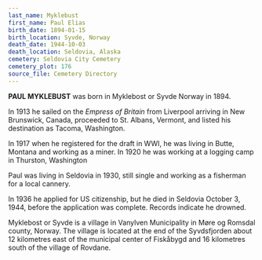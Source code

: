 ```yaml
---
last_name: Myklebust
first_name: Paul Elias
birth_date: 1894-01-15
birth_location: Syvde, Norway
death_date: 1944-10-03
death_location: Seldovia, Alaska
cemetery: Seldovia City Cemetery
cemetery_plot: 176
source_file: Cemetery Directory
---
```

**PAUL MYKLEBUST** was born in Myklebost or Syvde Norway in 1894. 

In 1913 he sailed on the *Empress of Britain* from Liverpool arriving in New Brunswick, Canada,
proceeded to St. Albans, Vermont, and listed his destination as
Tacoma, Washington. 

In 1917 when he registered for the draft in WWI, he
was living in Butte, Montana and working as a miner. In 1920 he was
working at a logging camp in Thurston, Washington 

Paul was living in
Seldovia in 1930, still single and working as a fisherman for a local
cannery. 

In 1936 he applied for US citizenship, but he died in Seldovia
October 3, 1944, before the application was complete. Records indicate he drowned.

Myklebost or Syvde is a village in Vanylven Municipality in Møre og
Romsdal county, Norway. The village is located at the end of the
Syvdsfjorden about 12 kilometres east of the municipal center of
Fiskåbygd and 16 kilometres south of the village of Rovdane.
